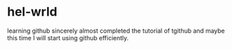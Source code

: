 # hel-wrld
learning github sincerely
almost completed the tutorial of tgithub and maybe this time I will start using github efficiently.
